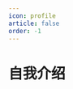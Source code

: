 ```yaml
---
icon: profile
article: false
order: -1
---
```


# 自我介绍

<terminalbox content="cat myself.txt<br />练习时长很多天的个人练习生、准开发者、炼丹术士、调包侠。喜欢 python, js/ts 和瞎折腾。"/>
